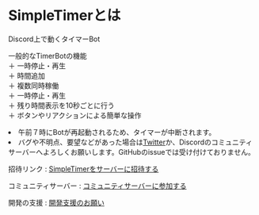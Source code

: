 # SimpleTimerとは
Discord上で動くタイマーBot

<procedure title="特徴">
<p>
一般的なTimerBotの機能<br/>
＋ 一時停止・再生<br/>
＋ 時間追加<br/>
＋ 複数同時稼働<br/>
＋ 一時停止・再生<br/>
＋ 残り時間表示を10秒ごとに行う<br/>
＋ ボタンやリアクションによる簡単な操作<br/>
</p>
</procedure>

<procedure title="注意点">
<list>
<li>午前７時にBotが再起動されるため、タイマーが中断されます。</li>
<li>バグや不明点、要望などがあった場合は<a href="https://twitter.com/JanuaryMaki)">Twitter</a>か、Discordのコミュニティサーバーへよろしくお願いします。GitHubのissueでは受け付けておりません。</li>
</list>
</procedure>

招待リンク
: [SimpleTimerをサーバーに招待する](http://invite.simpletimer.dev)

コミュニティサーバー
: [コミュニティサーバーに参加する](http://community.simpletimer.dev)

開発の支援
: [開発支援のお願い](donate.md)

